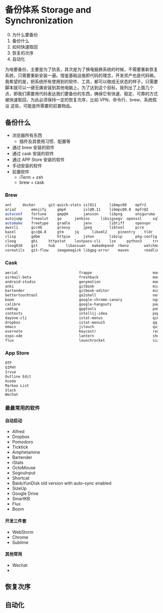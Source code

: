 # 备份体系 Storage and Synchronization

0. 为什么要备份
1. 备份什么
2. 如何快速取回
3. 恢复的次序
4. 自动化

为啥要备份，主要是为了防丢，其次是为了换电脑换系统的时候，不需要重新恢复系统，只需要重新安装一遍。借鉴基础设施即代码的理念，开发资产也是代码嘛。我希望的是，把系统所有使用到的软件、工具，都可以做成无状态的样子，只需要脚本就可以一键无痛安装到其他电脑上。为了达到这个目标，我列出了上面几个点，即我们需要用代码表达我们要备份的东西，确保它有快速、稳定、可靠的方式被快速取回，为此必须保持一定的恢复次序，比如 VPN、命令行、brew、系统假设 这些，可能是所需要的前置物品。

## 备份什么

* 浏览器所有东西
  * 插件及其使用习惯、配置等
* 通过 brew 安装的软件
* 通过 cask 安装的软件
* 通过 APP Store 安装的软件
* 手动安装的软件
* 前置软件
  * iTerm + zsh 
  * brew + cask

### Brew 

```bash
ant		docker		git-quick-stats	isl011		libmpc08	mpfr2		repo		xz
aria2		emojify		gmp4		isl@0.11	libmpc@0.8	mpfr@2		ruby-build	yarn
autoconf	fortune		gmp@4		jansson		libpng		oniguruma	sbcl		youtube-dl
autojump	freealut	go		jenkins		libsigsegv	openssl		sqlite		zsh-completions
automake	freetype	gradle		jenv		libtiff		openvpn		stow
awscli		gcc48		groovy		jpeg		libtool		pcre		tig
bazel		gcc@4.8		gtm		jq		libxml2		pinentry	tldr
clisp		gdbm		httpie		jshon		libzip		pkg-config	tomcat
cloog		ghi		httpstat	lastpass-cli	lzo		python3		tree
cloog018	git		hub		libassuan	makedepend	rbenv		watchman
coreutils	git-flow	imagemagick	libgpg-error	maven		readline	wget
```

### Cask 

```bash
aerial                            frappe                            macdown                           skype
airmail-beta                      freshback                         macvim                            slack
android-studio                    genymotion                        manico                            sogouinput
anki                              gitbook                           microsoft-remote-desktop-beta     sourcetree
bartender                         gitbook-editor                    mindnode-pro                      sublime-text
bettertouchtool                   go2shell                          neteasemusic                      tickeys
boom                              google-chrome-canary              ngrok                             toggldesktop
calibre                           google-hangouts                   paw                               torbrowser
cmdtap                            gpgtools                          pomotodo                          typora
contexts                          intellij-idea                     popclip                           vagrant
dayone-cli                        istat-menus                       qingg                             virtualbox
dropbox                           istat-menus5                      qq                                vyprvpn
emacs                             jitouch                           quicksilver                       xmind
evernote                          keycastr                          react-native-debugger             youku
expo-xde                          lantern                           shortcat                          zeplin
flux                              launchrocket                      sizeup                            zoomus
```

### App Store 

```bash
OTP
GIPHY
Irvue
Outline Edit
Xcode 
Marboo List
Slack 
Wechat 
```

### 最最常用的软件

#### 自动启动

* Alfred 
* Dropbox
* Pomodoro
* Ticktick
* Amphetamine
* Bartender
* iStats
* OctoMouse
* SogouInput
* Shortcat
* BaiduYunDisk old version with auto-sync enabled
* SizeUp
* Google Drive
* SmartKB
* Flux 
* Boom

#### 开发三件套

* WebStorm 
* Chrome
* Sublime

#### 其他常用

* Wechat
* 


## 恢复次序



## 自动化



